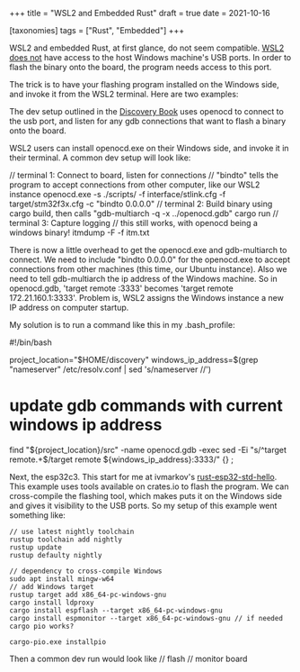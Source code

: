 +++
title = "WSL2 and Embedded Rust"
draft = true
date = 2021-10-16

[taxonomies]
tags = ["Rust", "Embedded"]
+++

WSL2 and embedded Rust, at first glance, do not seem compatible. [WSL2 does not](https://github.com/microsoft/WSL/issues/5158) have access to the host Windows machine's USB ports. In order to flash the binary onto the board, the program needs access to this port.

The trick is to have your flashing program installed on the Windows side, and invoke it from the WSL2 terminal. Here are two examples:

The dev setup outlined in the [Discovery Book](https://docs.rust-embedded.org/discovery/) uses openocd to connect to the usb port, and listen for any gdb connections that want to flash a binary onto the board.

WSL2 users can install openocd.exe on their Windows side, and invoke it in their terminal. A common dev setup will look like:

// terminal 1: Connect to board, listen for connections
// "bindto" tells the program to accept connections from other computer, like our WSL2 instance
openocd.exe -s ./scripts/ -f interface/stlink.cfg -f target/stm32f3x.cfg -c "bindto 0.0.0.0"
// terminal 2: Build binary using cargo build, then calls "gdb-multiarch -q -x ../openocd.gdb" 
cargo run
// terminal 3: Capture logging
// this still works, with openocd being a windows binary!
itmdump -F -f itm.txt

There is now a little overhead to get the openocd.exe and gdb-multiarch to connect.
We need to include "bindto 0.0.0.0" for the openocd.exe to accept connections from other machines (this time, our Ubuntu instance). Also we need to tell gdb-multiarch the ip address of the Windows machine. So in openocd.gdb, 'target remote :3333' becomes 'target remote 172.21.160.1:3333'. Problem is, WSL2 assigns the Windows instance a new IP address on computer startup.

My solution is to run a command like this in my .bash_profile:

#!/bin/bash

project_location="$HOME/discovery"
windows_ip_address=$(grep "nameserver" /etc/resolv.conf | sed 's/nameserver //')

# update gdb commands with current windows ip address
find "${project_location}/src" -name openocd.gdb -exec sed -Ei "s/^target remote.+\$/target remote ${windows_ip_address}:3333/" {} \;

Next, the esp32c3. This start for me at ivmarkov's [rust-esp32-std-hello](https://github.com/ivmarkov/rust-esp32-std-hello). This example uses tools available on crates.io to flash the program. We can cross-compile the flashing tool, which makes puts it on the Windows side and gives it visibility to the USB ports. So my setup of this example went something like:

```
// use latest nightly toolchain
rustup toolchain add nightly
rustup update
rustup defaulty nightly

// dependency to cross-compile Windows
sudo apt install mingw-w64
// add Windows target
rustup target add x86_64-pc-windows-gnu
cargo install ldproxy
cargo install espflash --target x86_64-pc-windows-gnu
cargo install espmonitor --target x86_64-pc-windows-gnu // if needed
cargo pio works?

cargo-pio.exe installpio
```

Then a common dev run would look like
// flash
// monitor board
```

